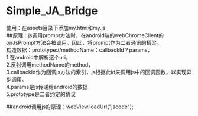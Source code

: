 # Simple_JA_Bridge
使用：在assets目录下添加my.html和my.js  
##原理：js调用prompt方法时，在android端的webChromeClient的onJsPrompt方法会被调用。因此，将prompt作为二者通讯的桥梁。  
构造数据：prototype://methodName：callbackId？params，  
1.在android中解析这个uri，  
2.反射调用methodName的method，  
3.callbackId作为回调js方法的索引，js根据此id来调用js中的回调函数，以实现异步调用。  
4.params是js传递给android的数据  
5.prototype是二者约定的协议  

##android调用js的原理：webView.loadUrl("jscode");
